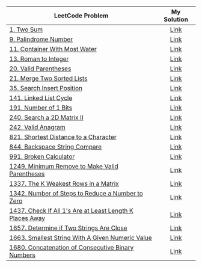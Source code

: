 | LeetCode Problem | My Solution  |
|---|:-:|
| [1. Two Sum](https://leetcode.com/problems/two-sum/)  | [Link](https://github.com/JSebCort/LeetCode/blob/master/Problems/TwoSum.py)  |
| [9. Palindrome Number](https://leetcode.com/problems/palindrome-number/)  | [Link](https://github.com/JSebCort/LeetCode/blob/master/Problems/PalindromeNumber.py)  |
| [11. Container With Most Water](https://leetcode.com/problems/container-with-most-water) | [Link](https://github.com/JSebCort/LeetCode/blob/master/Problems/ContainerWithMostWater.py)|
| [	13. Roman to Integer](https://leetcode.com/problems/roman-to-integer) | [Link](https://github.com/JSebCort/LeetCode/blob/master/Problems/RomanToInteger.py) |
| [20. Valid Parentheses](https://leetcode.com/problems/valid-parentheses) | [Link](https://github.com/JSebCort/LeetCode/blob/master/Problems/ValidParentheses.py) |
| [21. Merge Two Sorted Lists](https://leetcode.com/problems/merge-two-sorted-lists/)  | [Link](https://github.com/JSebCort/LeetCode/blob/master/Problems/MergedTwoSortedLists.py)  |
| [35. Search Insert Position](https://leetcode.com/problems/search-insert-position) |[Link](https://github.com/JSebCort/LeetCode/blob/master/Problems/SearchInsertPosition.py)|
| [141. Linked List Cycle](https://leetcode.com/problems/linked-list-cycle/)  | [Link](https://github.com/JSebCort/LeetCode/blob/master/Problems/LinkedListCycle.py)  |
| [191. Number of 1 Bits](https://leetcode.com/problems/number-of-1-bits/) | [Link](https://github.com/JSebCort/LeetCode/blob/master/Problems/NumberOf1Bits.py) |
| [240. Search a 2D Matrix II](https://leetcode.com/problems/search-a-2d-matrix-ii) | [Link](https://github.com/JSebCort/LeetCode/blob/master/Problems/SearchA2DMatrixII.py)|
| [242. Valid Anagram](https://leetcode.com/problems/valid-anagram) | [Link](https://github.com/JSebCort/LeetCode/blob/master/Problems/ValidAnagram.py) |
| [821. Shortest Distance to a Character](https://leetcode.com/problems/shortest-distance-to-a-character)| [Link](https://github.com/JSebCort/LeetCode/blob/master/Problems/ShortestDistanceToACharacter.py)|
| [844. Backspace String Compare](https://leetcode.com/problems/backspace-string-compare/)| [Link](https://github.com/JSebCort/LeetCode/blob/master/Problems/BackspaceStringCompare.py)|
| [991. Broken Calculator](https://leetcode.com/problems/broken-calculator) | [Link](https://github.com/JSebCort/LeetCode/blob/master/Problems/BrokenCalculator.py)|
| [1249. Minimum Remove to Make Valid Parentheses](https://leetcode.com/problems/minimum-remove-to-make-valid-parentheses) | [Link](https://github.com/JSebCort/LeetCode/blob/master/Problems/MinimumRemoveToMakeValidParentheses.py) |
| [1337. The K Weakest Rows in a Matrix](https://leetcode.com/problems/the-k-weakest-rows-in-a-matrix) | [Link](https://github.com/JSebCort/LeetCode/blob/master/Problems/TheKWeakestRowsInAMatrix.py) |
| [1342. Number of Steps to Reduce a Number to Zero](https://leetcode.com/problems/number-of-steps-to-reduce-a-number-to-zero) | [Link](https://github.com/JSebCort/LeetCode/blob/master/Problems/NumberOfStepsToReduceANumberToZero.py) |
| [1437. Check If All 1's Are at Least Length K Places Away](https://leetcode.com/problems/check-if-all-1s-are-at-least-length-k-places-away/) | [Link](https://github.com/JSebCort/LeetCode/blob/master/Problems/CheckIfAllOnesAreAtLeastLengthKPlacesAway.py) |
| [1657. Determine if Two Strings Are Close](https://leetcode.com/problems/determine-if-two-strings-are-close/) | [Link](https://github.com/JSebCort/LeetCode/blob/master/Problems/DetermineIfTwoStringsAreClose.py) |
| [1663. Smallest String With A Given Numeric Value](https://leetcode.com/problems/smallest-string-with-a-given-numeric-value/) | [Link](https://github.com/JSebCort/LeetCode/blob/master/Problems/SmallestStringWithAGivenNumericValue.py) |
| [1680. Concatenation of Consecutive Binary Numbers](https://leetcode.com/problems/concatenation-of-consecutive-binary-numbers/) | [Link](https://github.com/JSebCort/LeetCode/blob/master/Problems/ConcatenationOfConsecutiveBinaryNumbers.py) |
